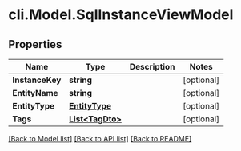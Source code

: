 # cli.Model.SqlInstanceViewModel

## Properties

Name | Type | Description | Notes
------------ | ------------- | ------------- | -------------
**InstanceKey** | **string** |  | [optional] 
**EntityName** | **string** |  | [optional] 
**EntityType** | [**EntityType**](EntityType.md) |  | [optional] 
**Tags** | [**List&lt;TagDto&gt;**](TagDto.md) |  | [optional] 

[[Back to Model list]](../README.md#documentation-for-models) [[Back to API list]](../README.md#documentation-for-api-endpoints) [[Back to README]](../README.md)

